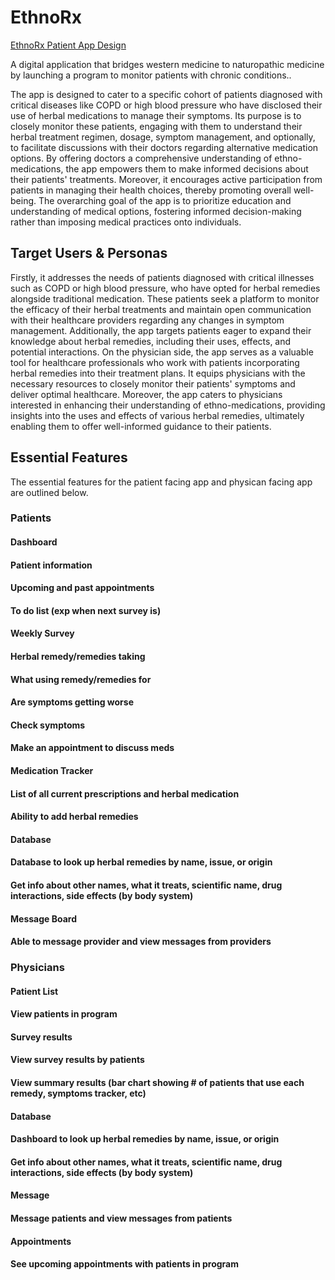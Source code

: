 # EthnoRx

[EthnoRx Patient App Design](https://www.figma.com/file/HJOAwKIwyuBGDd2kyAfvm3/EthnoRx-Patient-App?type=design&node-id=0%3A1&mode=design&t=556G2vHhoBPlymJ9-1)

A digital application that bridges western medicine to naturopathic medicine by launching a program to monitor patients with chronic conditions.. 

The app is designed to cater to a specific cohort of patients diagnosed with critical diseases like COPD or high blood pressure who have disclosed their use of herbal medications to manage their symptoms. Its purpose is to closely monitor these patients, engaging with them to understand their herbal treatment regimen, dosage, symptom management, and optionally, to facilitate discussions with their doctors regarding alternative medication options. By offering doctors a comprehensive understanding of ethno-medications, the app empowers them to make informed decisions about their patients' treatments. Moreover, it encourages active participation from patients in managing their health choices, thereby promoting overall well-being. The overarching goal of the app is to prioritize education and understanding of medical options, fostering informed decision-making rather than imposing medical practices onto individuals.

## Target Users & Personas
Firstly, it addresses the needs of patients diagnosed with critical illnesses such as COPD or high blood pressure, who have opted for herbal remedies alongside traditional medication. These patients seek a platform to monitor the efficacy of their herbal treatments and maintain open communication with their healthcare providers regarding any changes in symptom management. Additionally, the app targets patients eager to expand their knowledge about herbal remedies, including their uses, effects, and potential interactions. On the physician side, the app serves as a valuable tool for healthcare professionals who work with patients incorporating herbal remedies into their treatment plans. It equips physicians with the necessary resources to closely monitor their patients' symptoms and deliver optimal healthcare. Moreover, the app caters to physicians interested in enhancing their understanding of ethno-medications, providing insights into the uses and effects of various herbal remedies, ultimately enabling them to offer well-informed guidance to their patients.


## Essential Features 
The essential features for the patient facing app and physican facing app are outlined below.
### Patients
#### Dashboard
#### Patient information 
#### Upcoming and past appointments 
#### To do list (exp when next survey is)
#### Weekly Survey 
#### Herbal remedy/remedies taking 
#### What using remedy/remedies for 
#### Are symptoms getting worse
#### Check symptoms 
#### Make an appointment to discuss meds
#### Medication Tracker
#### List of all current prescriptions and herbal medication 
#### Ability to add herbal remedies 
#### Database
#### Database to look up herbal remedies by name, issue, or origin
#### Get info about other names, what it treats, scientific name, drug interactions, side effects (by body system)
#### Message Board
#### Able to message provider and view messages from providers

### Physicians

#### Patient List
#### View patients in program 
#### Survey results
#### View survey results by patients 
#### View summary results (bar chart showing # of patients that use each remedy, symptoms tracker, etc)
#### Database
#### Dashboard to look up herbal remedies by name, issue, or origin
#### Get info about other names, what it treats, scientific name, drug interactions, side effects (by body system)
#### Message
#### Message patients and view messages from patients
#### Appointments 
#### See upcoming appointments with patients in program
